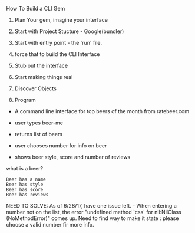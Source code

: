 How To Build a CLI Gem

1. Plan Your gem, imagine your interface

2. Start with Project Stucture - Google(bundler)

3. Start with entry point - the 'run' file.

4. force that to build the CLI Interface

5. Stub out the interface

6. Start making things real

7. Discover Objects

8. Program

 - A command line interface for top beers of the month from ratebeer.com
 - user types beer-me
 - returns list of beers

 - user chooses number for info on beer
 - shows beer style, score and number of reviews


 what is a beer?

 	Beer has a name
 	Beer has style
 	Beer has score
 	Beer has reviews

 NEED TO SOLVE: As of 6/28/17, have one issue left.
 	- When entering a number not on the list, the error "undefined method `css' for nil:NilClass (NoMethodError)" comes up.
 		Need to find way to make it state : please choose a valid number fir more info.
